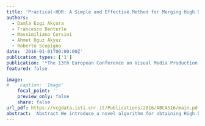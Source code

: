 ```yaml
---
title: 'Practical-HDR: A Simple and Effective Method for Merging High Dynamic Range Videos'
authors:
  - Damla Ezgi Akçora
  - Francesco Banterle
  - Massimiliano Corsini
  - Ahmet Oguz Akyuz
  - Roberto Scopigno
date: '2016-01-01T00:00:00Z'
publication_types: ['1']
publication: '*The 13th European Conference on Visual Media Production (CVMP)*'
featured: false

image:
#    caption: 'Image'
    focal_point: ''
    preview_only: false
    share: false
url_pdf: https://vcgdata.isti.cnr.it/Publications/2016/ABCAS16/main.pdf
abstract: 'Abstract We introduce a novel algorithm for obtaining High Dynamic Range (HDR) videos from Standard Dynamic Range (SDR) videos with varying shutter speed or ISO per frame. This capturing technique represents today one of the most popular HDR video acquisition methods, thanks to the availability and the low cost of the equipment required; i.e., an off-the-shelf DSLR camera. However, naÃ¯vely merging SDR frames into an HDR video can produce artifacts such as ghosts (when the scene is dynamic), and blurry edges (when the camera moves). In this work, we present a straightforward, easy to implement, and fast technique that produces reasonable results in a short time. This is key for having quick previews of the captured videos without waiting for a long processing time. This is extremely important, especially when capturing videos on modern mobile devices such as smartphones and/or tablets.'
---
```

